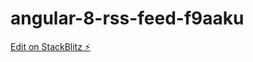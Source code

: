 # angular-8-rss-feed-f9aaku

[Edit on StackBlitz ⚡️](https://stackblitz.com/edit/angular-8-rss-feed-f9aaku)